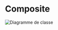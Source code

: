 # Composite
![Diagramme de classe](https://www.plantuml.com/plantuml/svg/ZO_12i8m44Jl-Oezgj0VAALKK8yUz0jYigsBJLAoMr74VpUn7XH1l2pBp1kOQLXqbD7ri2BTHUqSWaKmlMP6nIVoWqugi5nxJ3UIoRHw0h0DE5gegkKXETf8NTyKW8HzudmtcvSmVUh-2knmm2Y18a8cEvIrRxKNpkmvaFqTtv0v4iOS_OS3l0Xw--hvNU7JVZCMHJ699PZWXi1e8RHADGbFwny0 "Diagramme de classe")
